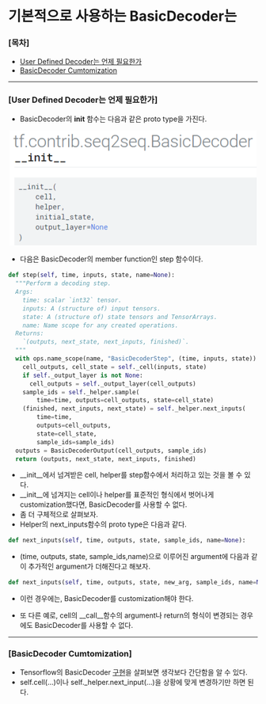 # 기본적으로 사용하는 BasicDecoder는 

### [목차]
* [User Defined Decoder는 언제 필요한가](#User-Defined-Decoder는-언제-필요한가)
* [BasicDecoder Cumtomization](#BasicDecoder-Cumtomization)

---


### [User Defined Decoder는 언제 필요한가]
* BasicDecoder의 __init__ 함수는 다음과 같은 proto type을 가진다.
<p align="center"><img width="500" src="BasicDecoder.png" />  </p>

* 다음은 BasicDecoder의 member function인 step 함수이다.
```python
def step(self, time, inputs, state, name=None):
  """Perform a decoding step.
  Args:
    time: scalar `int32` tensor.
    inputs: A (structure of) input tensors.
    state: A (structure of) state tensors and TensorArrays.
    name: Name scope for any created operations.
  Returns:
    `(outputs, next_state, next_inputs, finished)`.
  """
  with ops.name_scope(name, "BasicDecoderStep", (time, inputs, state)):
    cell_outputs, cell_state = self._cell(inputs, state)
    if self._output_layer is not None:
      cell_outputs = self._output_layer(cell_outputs)
    sample_ids = self._helper.sample(
        time=time, outputs=cell_outputs, state=cell_state)
    (finished, next_inputs, next_state) = self._helper.next_inputs(
        time=time,
        outputs=cell_outputs,
        state=cell_state,
        sample_ids=sample_ids)
  outputs = BasicDecoderOutput(cell_outputs, sample_ids)
  return (outputs, next_state, next_inputs, finished)
```

* __init__에서 넘겨받은 cell, helper를 step함수에서 처리하고 있는 것을 볼 수 있다.
* __init__에 넘겨지는 cell이나 helper를 표준적인 형식에서 벗어나게 customization했다면, BasicDecoder를 사용할 수 없다.
* 좀 더 구체적으로 살펴보자.
* Helper의 next_inputs함수의 proto type은 다음과 같다.
```python
def next_inputs(self, time, outputs, state, sample_ids, name=None):
```
* (time, outputs, state, sample_ids,name)으로 이루어진 argument에 다음과 같이 추가적인 argument가 더해진다고 해보자.
```python
def next_inputs(self, time, outputs, state, new_arg, sample_ids, name=None):
```
* 이런 경우에는, BasicDecoder를 customization해야 한다.

* 또 다른 예로, cell의 __call__함수의 argument나 return의 형식이 변경되는 경우에도 BasicDecoder를 사용할 수 없다.

---


### [BasicDecoder Cumtomization]
* Tensorflow의 BasicDecoder [구현](https://github.com/tensorflow/tensorflow/blob/r1.12/tensorflow/contrib/seq2seq/python/ops/basic_decoder.py)을 살펴보면 생각보다 간단함을 알 수 있다.
* self.cell(...)이나 self._helper.next_input(...)을 상황에 맞게 변경하기만 하면 된다.
